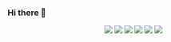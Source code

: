 ### Hi there 👋
<p align="center">
<img src="https://img.shields.io/badge/HTML-E34F26?style=flat-square&logo=HTML5&logoColor=white" /> 
<img src="https://img.shields.io/badge/CSS-1572B6?style=flat-square&logo=CSS3&logoColor=white" /> 
<img src="https://img.shields.io/badge/JavaScript-F7DF1E?style=flat-square&logo=JavaScript&logoColor=white" />
  <img src="https://img.shields.io/badge/Dart-3178C6?style=flat-square&logo=Dart&logoColor=white" /> 
<img src="https://img.shields.io/badge/Python-3766AB?style=flat-square&logo=Python&logoColor=white" /> 
<img src="https://img.shields.io/badge/Java-007396?style=flat-square&logo=Java&logoColor=white" /> 

</p>
<!--
**minse317/minse317** is a ✨ _special_ ✨ repository because its `README.md` (this file) appears on your GitHub profile.

Here are some ideas to get you started:

- 🔭 I’m currently working on ...
- 🌱 I’m currently learning ...
- 👯 I’m looking to collaborate on ...
- 🤔 I’m looking for help with ...
- 💬 Ask me about ...
- 📫 How to reach me: ...
- 😄 Pronouns: ...
- ⚡ Fun fact: ...
-->
